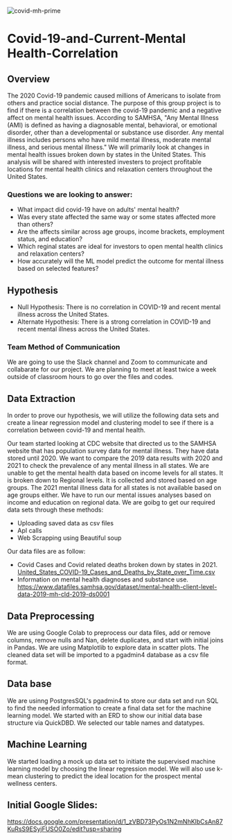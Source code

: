 ![covid-mh-prime](https://user-images.githubusercontent.com/98566486/178073212-c4bd7c12-8c4b-4964-8dcd-a857379149c3.jpg)

# Covid-19-and-Current-Mental Health-Correlation
## Overview 
The 2020 Covid-19 pandemic caused millions of Americans to isolate from others and practice social distance. The purpose of this group project is to find if there is a correlation between the covid-19 pandemic and a negative affect on mental health issues. According to SAMHSA, "Any Mental Illness (AMI) is defined as having a diagnosable mental, behavioral, or emotional disorder, other than a developmental or substance use disorder. Any mental illness includes persons who have mild mental illness, moderate mental illness, and serious mental illness." We will primarily look at changes in mental health issues broken down by states in the United States. This analysis will be shared with interested investers to project profitable locations for mental health clinics and relaxation centers throughout the United States.
 

### Questions we are looking to answer:

* What impact did covid-19 have on adults' mental health?  
* Was every state affected the same way or some states affected more than others? 
* Are the affects similar across age groups, income brackets, employment status, and education?
* Which reginal states are ideal for investors to open mental health clinics and relaxation centers?
* How accurately will the ML model predict the outcome for mental illness based on selected features?

## Hypothesis

* Null Hypothesis:  There is no correlation in COVID-19 and recent mental illness across the United States.
* Alternate Hypothesis:  There is a strong correlation in COVID-19 and recent mental illness across the United States.

### Team Method of Communication

We are going to use the Slack channel and Zoom to communicate and collabarate for our project. We are planning to meet at least twice a week outside of classroom hours to go over the files and codes.


## Data Extraction
In order to prove our hypothesis, we will utilize the following data sets and create a linear regression model and clustering model to see if there is a correlation between covid-19 and mental health. 

Our team started looking at CDC website that directed us to the SAMHSA website that has population survey data for mental illness. They have data stored until 2020.  We want to compare the 2019 data results with 2020 and 2021 to check the prevalence of any mental illness in all states.  We are unable to get the mental health data based on income levels for all states.  It is broken down to Regional levels. It is collected and stored based on age groups.  The 2021 mental illness data for all states is not available based on age groups either.   We have to run our mental issues analyses based on income and education on regional data.  We are goibg to get our required data sets through these methods:

* Uploading saved data as csv files
* ApI calls
* Web Scrapping using Beautiful soup

Our data files are as follow:

* Covid Cases and Covid related deaths broken down by states in 2021. [United_States_COVID-19_Cases_and_Deaths_by_State_over_Time.csv](https://github.com/ussyed11/Covid-19-Impact-on-Depression-in-USA/files/9073569/United_States_COVID-19_Cases_and_Deaths_by_State_over_Time.csv)
* Information on mental health diagnoses and substance use. https://www.datafiles.samhsa.gov/dataset/mental-health-client-level-data-2019-mh-cld-2019-ds0001

## Data Preprocessing

We are using Google Colab to preprocess our data files, add or remove columns, remove nulls and Nan, delete duplicates, and start with initial joins in Pandas. We are using Matplotlib to explore data in scatter plots. The cleaned data set will be imported to a pgadmin4 database as a csv file format.

## Data base

We are usinng PostgresSQL's pgadmin4 to store our data set and run SQL to find the needed information to create a final data set for the machine learning model.  We started with an ERD to show our initial data base structure via QuickDBD.  We selected our table names and datatypes.  

## Machine Learning

We started loading a mock up data set to initiate the supervised machine learning model by choosing the linear regression model.  We will also use k-mean clustering to predict the ideal location for the prospect mental wellness centers.

## Initial Google Slides:

https://docs.google.com/presentation/d/1_zVBD73PyOs1N2mNhKlbCsAn87KuRsS9ESyjFUSO0Zo/edit?usp=sharing




